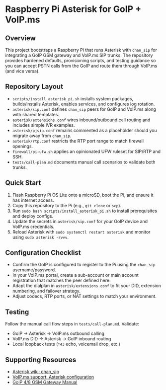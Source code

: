 ﻿# Raspberry Pi Asterisk for GoIP + VoIP.ms

## Overview
This project bootstraps a Raspberry Pi that runs Asterisk with `chan_sip` for integrating a GoIP GSM gateway and VoIP.ms SIP trunks. The repository provides hardened defaults, provisioning scripts, and testing guidance so you can accept PSTN calls from the GoIP and route them through VoIP.ms (and vice versa).

## Repository Layout
- `scripts/install_asterisk_pi.sh` installs system packages, builds/installs Asterisk, enables services, and configures log rotation.
- `asterisk/sip.conf` defines `chan_sip` peers for GoIP and VoIP.ms along with shared templates.
- `asterisk/extensions.conf` wires inbound/outbound call routing and includes simple IVR examples.
- `asterisk/pjsip.conf` remains commented as a placeholder should you migrate away from `chan_sip`.
- `asterisk/rtp.conf` restricts the RTP port range to match firewall openings.
- `firewall/pi-ufw.sh` applies an opinionated UFW ruleset for SIP/RTP and SSH.
- `tests/call-plan.md` documents manual call scenarios to validate both trunks.

## Quick Start
1. Flash Raspberry Pi OS Lite onto a microSD, boot the Pi, and ensure it has internet access.
2. Copy this repository to the Pi (e.g., `git clone` or `scp`).
3. Run `sudo bash scripts/install_asterisk_pi.sh` to install prerequisites and deploy configs.
4. Update the secrets in `asterisk/sip.conf` for your GoIP device and VoIP.ms credentials.
5. Reload Asterisk with `sudo systemctl restart asterisk` and monitor using `sudo asterisk -rvvv`.

## Configuration Checklist
- Confirm the GoIP is configured to register to the Pi using the `chan_sip` username/password.
- In your VoIP.ms portal, create a sub-account or main account registration that matches the peer defined here.
- Adapt the dialplan in `asterisk/extensions.conf` to fit your DID, extension numbering, and failover strategy.
- Adjust codecs, RTP ports, or NAT settings to match your environment.

## Testing
Follow the manual call flow steps in `tests/call-plan.md`. Validate:
- GoIP → Asterisk → VoIP.ms outbound calling
- VoIP.ms DID → Asterisk → GoIP inbound routing
- Local loopback tests (`*43` echo, voicemail drop, etc.)

## Supporting Resources
- [Asterisk wiki: chan_sip](https://wiki.asterisk.org/wiki/display/AST/chan_sip)
- [VoIP.ms support: Asterisk configuration](https://wiki.voip.ms/article/Asterisk)
- [GoIP 4/8 GSM Gateway Manual](https://www.dbltek.com)
